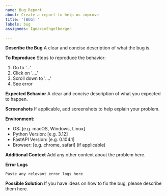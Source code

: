 ```yaml
---
name: Bug Report
about: Create a report to help us improve
title: '[BUG] '
labels: bug
assignees: IgnacioEngelberger

---
```


**Describe the Bug**
A clear and concise description of what the bug is.

**To Reproduce**
Steps to reproduce the behavior:
1. Go to '...'
2. Click on '....'
3. Scroll down to '....'
4. See error

**Expected Behavior**
A clear and concise description of what you expected to happen.

**Screenshots**
If applicable, add screenshots to help explain your problem.

**Environment:**
 - OS: [e.g. macOS, Windows, Linux]
 - Python Version: [e.g. 3.12]
 - FastAPI Version: [e.g. 0.104.1]
 - Browser: [e.g. chrome, safari] (if applicable)

**Additional Context**
Add any other context about the problem here.

**Error Logs**
```
Paste any relevant error logs here
```

**Possible Solution**
If you have ideas on how to fix the bug, please describe them here.
